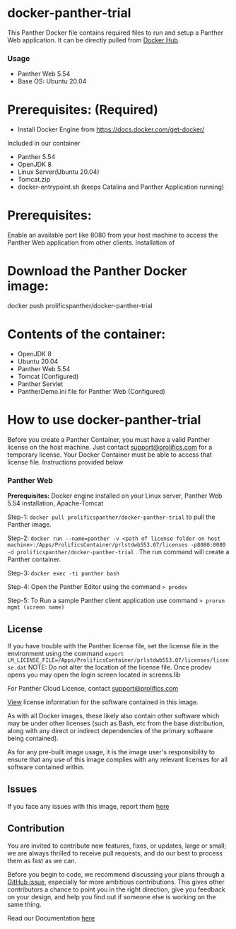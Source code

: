 # docker-panther-trial
This Panther Docker file contains required files to run and setup a Panther Web application. It can  be directly pulled from [Docker Hub](https://hub.docker.com/repository/docker/prolificspanther/docker-panther-trial).

### Usage
* Panther Web 5.54
* Base OS: Ubuntu 20.04

# Prerequisites: (Required)
  * Install Docker Engine from  https://docs.docker.com/get-docker/ 
  
  Included in  our container
  * Panther 5.54
  * OpenJDK 8
  * Linux Server(Ubuntu 20.04)
  * Tomcat.zip 
  * docker-entrypoint.sh (keeps Catalina and Panther Application running)
  
 # Prerequisites:  
   Enable an available port like 8080 from your host machine to access the Panther Web application from other clients. Installation of 
    
 # Download the Panther Docker image:
    
   docker push prolificspanther/docker-panther-trial
  
 # Contents of the container:
 * OpenJDK 8
 * Ubuntu 20.04
 * Panther Web 5.54
 * Tomcat (Configured)
 * Panther Servlet
 * PantherDemo.ini file for Panther Web (Configured)
 
 # How to use docker-panther-trial

Before you create a Panther Container, you must have a valid Panther license on the host machine. Just contact support@prolifics.com for a temporary license. Your Docker Container must be able to access that license file. Instructions provided below

### Panther Web
 
**Prerequisites:** Docker engine installed on your Linux server, Panther Web 5.54  installation, Apache-Tomcat
 
Step-1: `docker pull prolificspanther/docker-panther-trial` to pull the Panther image.

Step-2: `docker run --name=panther -v <path of license folder on host  machine>:/Apps/ProlificsContainer/prlstdwb553.07/licenses -p8080:8080 -d prolificspanther/docker-panther-trial` . The run command  will create a Panther container.

Step-3: `docker exec -ti panther bash`

Step-4:  Open the Panther Editor using the command `> prodev`

Step-5:  To Run a sample Panther client application use command `> prorun mgmt (screen name) `           

 

## License

If you have trouble  with the Panther license file, set the license file  in the environment using  the command `export LM_LICENSE_FILE=/Apps/ProlificsContainer/prlstdwb553.07/licenses/license.dat`
NOTE: Do not alter the location of the license file. Once prodev opens you may open the login screen located in screens.lib

For Panther Cloud License, contact support@prolifics.com

[View](https://github.com/ProlificsPanther/DockerPanther/blob/master/SoftwareLicenseAgreement.pdf) license information for the software contained in this image.

As with all Docker images, these likely also contain other software which may be under other licenses (such as Bash, etc from the base distribution, along with any direct or indirect dependencies of the primary software being contained).

As for any pre-built image usage, it is the image user's responsibility to ensure that any use of this image complies with any relevant licenses for all software contained within.

## Issues
If you face any issues with this image, report them [here](https://github.com/ProlificsPanther/Docker-Panther/issues)

## Contribution
You are invited to contribute new features, fixes, or updates, large or small; we are always thrilled to receive pull requests, and do our best to process them as fast as we can.

Before you begin to code, we recommend discussing your plans through a [GitHub issue](https://github.com/ProlificsPanther/Docker-Panther/issues), especially for more ambitious contributions. This gives other contributors a chance to point you in the right direction, give you feedback on your design, and help you find out if someone else is working on the same thing.

Read our Documentation [here](https://docs.prolifics.com)
